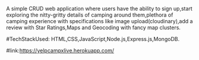 A simple CRUD web application where users have the ability to sign up,start exploring the nitty-gritty details of camping around them,plethora of camping experience with specifications like image upload(cloudinary),add a review with Star Ratings,Maps and Geocoding with fancy map clusters.

#TechStackUsed: HTML,CSS,JavaScript,Node.js,Express.js,MongoDB.

#link:https://yelpcampxlive.herokuapp.com/
